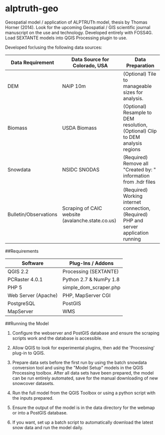 alptruth-geo
==

Geospatial model / application of ALPTRUTh model, thesis by Thomas Horner (2014).
Look for the upcoming Geospatial / GIS scientific journal manuscript on the use and technology.
Developed entirely with FOSS4G.  Load SEXTANTE models into QGIS Processing plugin to use.

Developed for/using the following data sources:

| Data Requirement | Data Source for Colorado, USA | Data Preparation |
-------------------|-------------------------------|-------------------------|
| DEM |  NAIP 10m | (Optional) Tile to manageable sizes for analysis.
Biomass | USDA Biomass | (Optional) Resample to DEM resolution, (Optional) Clip to DEM analysis regions
Snowdata | NSIDC SNODAS | (Required) Remove all "Created by: " information from .hdr files
Bulletin/Observations | Scraping of CAIC website (avalanche.state.co.us) | (Required) Working internet connection, (Required) PHP and server application running


##Requirements


| Software | Plug-Ins / Addons |
|----------|---------|
| QGIS 2.2 | Processing (SEXTANTE) |
| PCRaster 4.0.1 | Python 2.7 & NumPy 1.8 |
| PHP 5 | simple_dom_scraper.php |
| Web Server (Apache) | PHP, MapServer CGI |
| PostgreSQL | PostGIS |
| MapServer | WMS |

##Running the Model


1) Configure the webserver and PostGIS database and ensure the scraping scripts work and the database is accessible.

2) Allow QGIS to look for experimental plugins, then add the 'Processing' plug-in to QGIS.

2) Prepare data sets before the first run by using the batch snowdata conversion tool and using the "Model Setup" models in the QGIS Processing toolbox.  After all data sets have been prepared, the model can be run entirely automated, save for the manual downloading of new snowcover datasets.

2) Run the full model from the QGIS Toolbox or using a python script with the inputs prepared.

3) Ensure the output of the model is in the data directory for the webmap or into a PostGIS database.

4) If you want, set up a batch script to automatically download the latest snow data and run the model daily.
